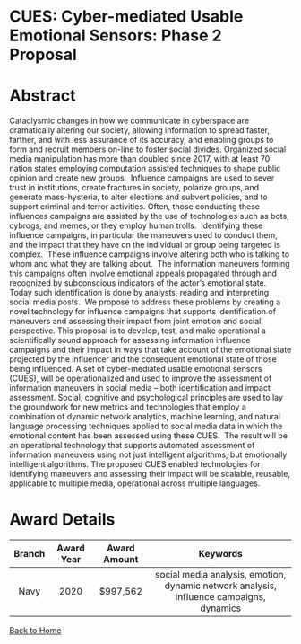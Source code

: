 
CUES: Cyber-mediated Usable Emotional Sensors: Phase 2 Proposal
===============================================================

# Abstract


Cataclysmic changes in how we communicate in cyberspace are dramatically altering our society, allowing information to spread faster, farther, and with less assurance of its accuracy, and enabling groups to form and recruit members on-line to foster social divides. Organized social media manipulation has more than doubled since 2017, with at least 70 nation states employing computation assisted techniques to shape public opinion and create new groups.  Influence campaigns are used to sever trust in institutions, create fractures in society, polarize groups, and generate mass-hysteria, to alter elections and subvert policies, and to support criminal and terror activities. Often, those conducting these influences campaigns are assisted by the use of technologies such as bots, cybrogs, and memes, or they employ human trolls.  Identifying these influence campaigns, in particular the maneuvers used to conduct them, and the impact that they have on the individual or group being targeted is complex.  These influence campaigns involve altering both who is talking to whom and what they are talking about.  The information maneuvers forming this campaigns often involve emotional appeals propagated through and recognized by subconscious indicators of the actor’s emotional state.  Today such identification is done by analysts, reading and interpreting social media posts.  We propose to address these problems by creating a novel technology for influence campaigns that supports identification of maneuvers and assessing their impact from joint emotion and social perspective. This proposal is to develop, test, and make operational a scientifically sound approach for assessing information influence campaigns and their impact in ways that take account of the emotional state projected by the influencer and the consequent emotional state of those being influenced. A set of cyber-mediated usable emotional sensors (CUES), will be operationalized and used to improve the assessment of information maneuvers in social media – both identification and impact assessment. Social, cognitive and psychological principles are used to lay the groundwork for new metrics and technologies that employ a combination of dynamic network analytics, machine learning, and natural language processing techniques applied to social media data in which the emotional content has been assessed using these CUES.  The result will be an operational technology that supports automated assessment of information maneuvers using not just intelligent algorithms, but emotionally intelligent algorithms. The proposed CUES enabled technologies for identifying maneuvers and assessing their impact will be scalable, reusable, applicable to multiple media, operational across multiple languages.  

# Award Details

|Branch|Award Year|Award Amount|Keywords|
| :---: | :---: | :---: | :---: |
|Navy|2020|$997,562|social media analysis, emotion, dynamic network analysis, influence campaigns, dynamics|
  
  


[Back to Home](https://github.com/chrischow/dod_sbir_awards#2147)